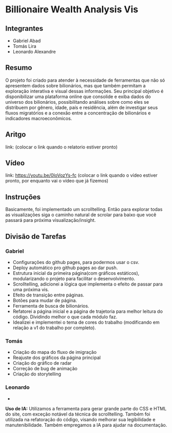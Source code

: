 # Billionaire Wealth Analysis Vis

## Integrantes
- Gabriel Abad
- Tomás Lira
- Leonardo Alexandre

## Resumo
O projeto foi criado para atender à necessidade de ferramentas que não só apresentem dados sobre bilionários, mas que também permitam a exploração interativa e visual dessas informações. Seu principal objetivo é disponibilizar uma plataforma online que consolide e exiba dados do universo dos bilionários, possibilitando análises sobre como eles se distribuem por gênero, idade, país e residência, além de investigar seus fluxos migratórios e a conexão entre a concentração de bilionários e indicadores macroeconômicos.

## Aritgo
link: (colocar o link quando o relatorio estiver pronto)

## Vídeo
link: https://youtu.be/0IoVozYs-fc (colocar o link quando o vídeo estiver pronto, por enquanto vai o vídeo que já fizemos)

## Instruções
Basicamente, foi implementado um scrolltelling. Então para explorar todas as visualizações siga o caminho natural de scrolar para baixo que você passará para próxima visualização/insight.


## Divisão de Tarefas

### Gabriel
- Configurações do github pages, para podermos usar o csv.
- Deploy automático pro github pages ao dar push.
- Estrutura inicial da primeira página(com gráficos estáticos), modularizando o projeto para facilitar o desenvolvimento.
- Scrolltelling, adicionei a lógica que implementa o efeito de passar para uma próxima vis.
- Efeito de transição entre páginas.
- Botões para mudar de página.
- Ferramenta de busca de bilionários.
- Refatorei a página inicial e a página de trajetoria para melhor leitura do código. Dividindo melhor o que cada módulo faz.
- Idealizei e implementei o tema de cores do trabalho (modificando em relação a v1 do trabalho por completo).

### Tomás
- Criação do mapa do fluxo de imigração
- Reajuste dos gráficos da página principal
- Criação do gráfico de radar
- Correção de bug de animação
- Criação do storytelling

### Leonardo
- 


**Uso de IA:** 
Utilizamos a ferramenta para gerar grande parte do CSS e HTML do site, com exceção notável da técnica de scrolltelling. Também foi utilizada na refatoração do código, visando melhorar sua legibilidade e manutenibilidade. Também empregamos a IA para ajudar na documentação.